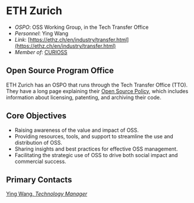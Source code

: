 # ETH Zurich

- *OSPO*: OSS Working Group, in the Tech Transfer Office  
- *Personnel*: Ying Wang  
- *Link*: [https://ethz.ch/en/industry/transfer.html](https://ethz.ch/en/industry/transfer.html)  
- *Member of*: [CURIOSS](https://curioss.org/)

## Open Source Program Office

ETH Zurich has an OSPO that runs through the Tech Transfer Office (TTO). They have a long page explaining their [Open Source Policy](https://ethz.ch/en/industry/researchers/licensing-software/open-source-software.html), which includes information about licensing, patenting, and archiving their code.

## Core Objectives

- Raising awareness of the value and impact of OSS.
- Providing resources, tools, and support to streamline the use and distribution of OSS.
- Sharing insights and best practices for effective OSS management.
- Facilitating the strategic use of OSS to drive both social impact and commercial success.

## Primary Contacts

[Ying Wang, *Technology Manager*](https://ethz.ch/en/industry/transfer/staff/yw.html)
